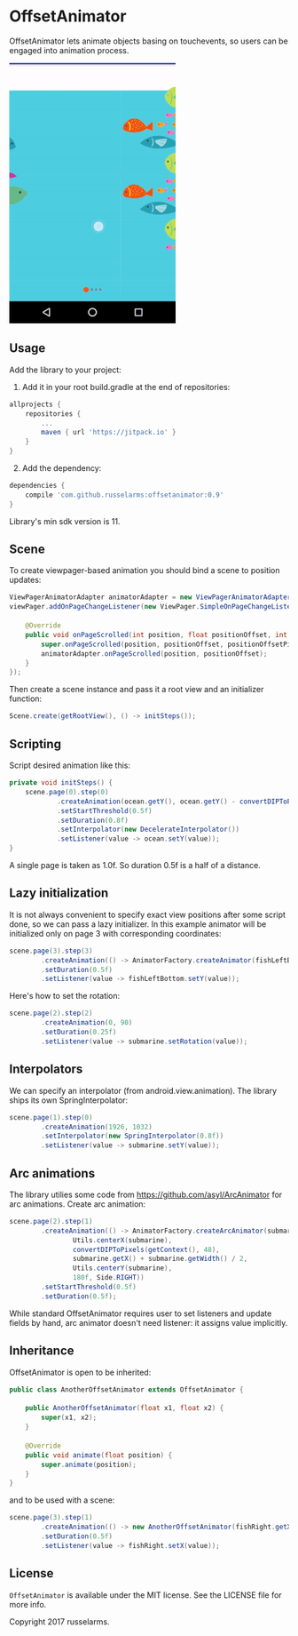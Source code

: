 # OffsetAnimator

OffsetAnimator lets animate objects basing on touchevents, so users can be engaged into animation process.

![Yellow submarine](./preview/sample_video.gif)

## Usage

Add the library to your project:

1)  Add it in your root build.gradle at the end of repositories:
```groovy
allprojects {
    repositories {
        ...
        maven { url 'https://jitpack.io' }
    }
}
```
2)  Add the dependency:

```groovy
dependencies {
    compile 'com.github.russelarms:offsetanimator:0.9'
}
```

Library's min sdk version is 11.

## Scene

To create viewpager-based animation you should bind a scene to position updates:

```java
ViewPagerAnimatorAdapter animatorAdapter = new ViewPagerAnimatorAdapter(scene.getScene());
viewPager.addOnPageChangeListener(new ViewPager.SimpleOnPageChangeListener() {

    @Override
    public void onPageScrolled(int position, float positionOffset, int positionOffsetPixels) {
        super.onPageScrolled(position, positionOffset, positionOffsetPixels);
        animatorAdapter.onPageScrolled(position, positionOffset);
    }
});
```

Then create a scene instance and pass it a root view and an initializer function:

```java
Scene.create(getRootView(), () -> initSteps());
```

## Scripting

Script desired animation like this:

```java
private void initSteps() {
    scene.page(0).step(0)
            .createAnimation(ocean.getY(), ocean.getY() - convertDIPToPixels(getContext(), 120))
            .setStartThreshold(0.5f)
            .setDuration(0.8f)
            .setInterpolator(new DecelerateInterpolator())
            .setListener(value -> ocean.setY(value));
}
```

A single page is taken as 1.0f. So duration 0.5f is a half of a distance.

## Lazy initialization

It is not always convenient to specify exact view positions after some script done, so we can pass a lazy initializer. In this example animator will be initialized only on page 3 with corresponding coordinates:

```java
scene.page(3).step(3)
        .createAnimation(() -> AnimatorFactory.createAnimator(fishLeftBottom.getY(), fishLeftBottom.getY() + screenDimensions.y / 2))
        .setDuration(0.5f)
        .setListener(value -> fishLeftBottom.setY(value));
```

Here's how to set the rotation:

```java
scene.page(2).step(2)
        .createAnimation(0, 90)
        .setDuration(0.25f)
        .setListener(value -> submarine.setRotation(value));
```




## Interpolators

We can specify an interpolator (from android.view.animation). The library ships its own SpringInterpolator:

```java
scene.page(1).step(0)
        .createAnimation(1926, 1032)
        .setInterpolator(new SpringInterpolator(0.8f))
        .setListener(value -> submarine.setY(value));
```

## Arc animations

The library utilies some code from  https://github.com/asyl/ArcAnimator for arc animations.
Create arc animation:

```java
scene.page(2).step(1)
        .createAnimation(() -> AnimatorFactory.createArcAnimator(submarine,
                Utils.centerX(submarine),
                convertDIPToPixels(getContext(), 48),
                submarine.getX() + submarine.getWidth() / 2,
                Utils.centerY(submarine),
                180f, Side.RIGHT))
        .setStartThreshold(0.5f)
        .setDuration(0.5f);
```
While standard OffsetAnimator requires user to set listeners and update fields by hand, arc animator doesn't need listener: it assigns value implicitly.

## Inheritance

OffsetAnimator is open to be inherited:

```java
public class AnotherOffsetAnimator extends OffsetAnimator {

    public AnotherOffsetAnimator(float x1, float x2) {
        super(x1, x2);
    }

    @Override
    public void animate(float position) {
        super.animate(position);
    }
}
```
and to be used with a scene:

```java
scene.page(3).step(1)
        .createAnimation(() -> new AnotherOffsetAnimator(fishRight.getX(), fishRight.getX() + convertDIPToPixels(getContext(), 160)))
        .setDuration(0.5f)
        .setListener(value -> fishRight.setX(value));
```

## License

`OffsetAnimator` is available under the MIT license. See the LICENSE file for more info.

Copyright 2017 russelarms.


